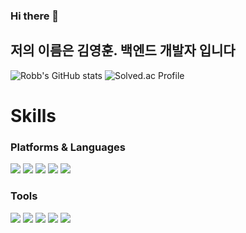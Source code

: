 ### Hi there 👋

<!--
**Robbkim/Robbkim** is a ✨ _special_ ✨ repository because its `README.md` (this file) appears on your GitHub profile. -->
 
 ## 저의 이름은 김영훈.  백엔드 개발자 입니다


![Robb's GitHub stats](http://github-readme-stats.vercel.app/api?username=Robbkim&show_icons=true&theme=radical)
![Solved.ac Profile](http://mazassumnida.wtf/api/v2/generate_badge?boj=rlatngus1691)




# Skills
### Platforms & Languages
<img src="https://img.shields.io/badge/Java-007396?style=for-the-badge&logo=Java&logoColor=white"> <img src="https://img.shields.io/badge/Oracle-F80000?style=for-the-badge&logo=Oracle&logoColor=white">
<img src="https://img.shields.io/badge/Spring-6DB33F?style=for-the-badge&logo=Spring&logoColor=white">
<img src="https://img.shields.io/badge/JavaScript-F7DF1E?style=for-the-badge&logo=JavaScript&logoColor=white">
<img src="https://img.shields.io/badge/MySQL-4479A1?style=for-the-badge&logo=MySQL&logoColor=white">


### Tools
<img src="https://img.shields.io/badge/Eclipse IDE-2C2255?style=for-the-badge&logo=Eclipse IDE&logoColor=white"> <img src="https://img.shields.io/badge/Git-F05032?style=for-the-badge&logo=Git&logoColor=white"> <img src="https://img.shields.io/badge/GitHub-181717?style=for-the-badge&logo=GitHub&logoColor=white"> <img src="https://img.shields.io/badge/Maven-4479A1?style=for-the-badge&logo=Maven&logoColor=white"> <img src="https://img.shields.io/badge/Mybatis-4479A1?style=for-the-badge&logo=Mybatis&logoColor=white">




<!--
- 🔭 I’m currently working on ...
- 🌱 I’m currently learning ...
- 👯 I’m looking to collaborate on ...
- 🤔 I’m looking for help with ...
- 💬 Ask me about ...
- 📫 How to reach me: laminate32@gmail.com
- 😄 Pronouns: ...
- ⚡ Fun fact: ...
-->
